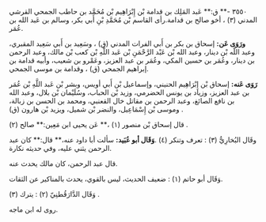 ٣٥٥٠ -** ق:** عَبد المَلِك بن قدامة بْن إِبْرَاهِيم بْن مُحَمَّد بن حاطب الجمحي القرشي المدني (٣) ، أخو صالح بن قدامة.رأى القاسم بْن مُحَمَّدِ بْنِ أَبي بكر، وسالم بن عَبد الله بن عُمَر.

**ورَوَى عَن:** إسحاق بن بكر بن أَبي الفرات المدني (ق) ، وسَعِيد بن أَبي سَعِيد المقبري، وعبد اللَّه بْن دينار، وعبد الله بْن عَبْد الرَّحْمَنِ بْن عَبد اللَّهِ بْن كعب بْن مالك، وعبد الرحمن بن دينار، وعُمَر بن حسين المكي، وعُمَر بن عبد العزيز، وعَمْرو بن شعيب، وأبيه قدامة بن إبراهيم الجمحي (ق) ، وقدامة بن موسى الجمحي.

**رَوَى عَنه:** إسحاق بْن إِبْرَاهِيم الحنيني، وإسماعيل بْن أَبي أويس، وبشر بْن عَبد اللَّهِ بْن عُمَر بن عبد العزيز، وزياد بن يونس الحضرمي، وزيد بْن الحباب، وسُلَيْمان بْن بلال، وعبد الله بن نافع الصائغ، وعبد الرحمن بن مقاتل خال القعنبي، ومحمد بن الحسن بن زبالة، وموسى بْن إِسْمَاعِيل، والنضر بْن شميل، ويزيد بْن هارون (ق) .

قال إسحاق بْن منصور (١) ،** عَن يحيى ابن مَعِين:** صالح (٢) .

وقَال البُخارِيُّ (٣) : تعرف وتنكر (٤) .**وَقَال أبو عُبَيد:** سألت أبا داود عنه،** قال:** كان عبد الرحمن يثني عليه، وفي حديثه نكارة.

قال عبد الرحمن، كان مالك يحدث عنه.

وَقَال أبو حاتم (١) : ضعيف الحديث، ليس بالقوي، يحدث بالمناكير عن الثقات.

وَقَال الدَّارَقُطنِيّ (٢) : يترك (٣) .

روى له ابن ماجه.